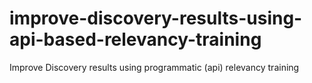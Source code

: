 # improve-discovery-results-using-api-based-relevancy-training
Improve Discovery results using programmatic (api) relevancy training
